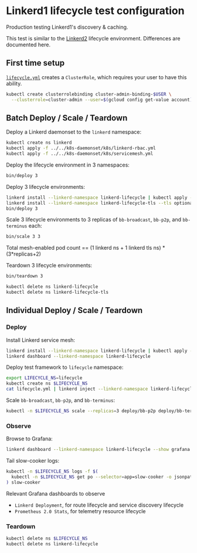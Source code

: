 # Linkerd1 lifecycle test configuration

Production testing Linkerd1's discovery & caching.

This test is similar to the [Linkerd2](../) lifecycle environment. Differences
are documented here.

## First time setup

[`lifecycle.yml`](lifecycle.yml) creates a `ClusterRole`, which requires your
user to have this ability.

```bash
kubectl create clusterrolebinding cluster-admin-binding-$USER \
  --clusterrole=cluster-admin --user=$(gcloud config get-value account)
```

## Batch Deploy / Scale / Teardown

Deploy a Linkerd daemonset to the `linkerd` namespace:

```bash
kubectl create ns linkerd
kubectl apply -f ../../k8s-daemonset/k8s/linkerd-rbac.yml
kubectl apply -f ../../k8s-daemonset/k8s/servicemesh.yml
```

Deploy the lifecycle environment in 3 namespaces:

```bash
bin/deploy 3
```



Deploy 3 lifecycle environments:

```bash
linkerd install --linkerd-namespace linkerd-lifecycle | kubectl apply -f -
linkerd install --linkerd-namespace linkerd-lifecycle-tls --tls optional | kubectl apply -f -
bin/deploy 3
```

Scale 3 lifecycle environments to 3 replicas of `bb-broadcast`, `bb-p2p`, and
`bb-terminus` each:

```bash
bin/scale 3 3
```

Total mesh-enabled pod count == (1 linkerd ns + 1 linkerd tls ns) * (3*replicas+2)

Teardown 3 lifecycle environments:

```bash
bin/teardown 3

kubectl delete ns linkerd-lifecycle
kubectl delete ns linkerd-lifecycle-tls
```

## Individual Deploy / Scale / Teardown

### Deploy

Install Linkerd service mesh:

```bash
linkerd install --linkerd-namespace linkerd-lifecycle | kubectl apply -f -
linkerd dashboard --linkerd-namespace linkerd-lifecycle
```

Deploy test framework to `lifecycle` namespace:

```bash
export LIFECYCLE_NS=lifecycle
kubectl create ns $LIFECYCLE_NS
cat lifecycle.yml | linkerd inject --linkerd-namespace linkerd-lifecycle - | kubectl -n $LIFECYCLE_NS apply -f -
```

Scale `bb-broadcast`, `bb-p2p`, and `bb-terminus`:

```bash
kubectl -n $LIFECYCLE_NS scale --replicas=3 deploy/bb-p2p deploy/bb-terminus
```

### Observe

Browse to Grafana:

```bash
linkerd dashboard --linkerd-namespace linkerd-lifecycle --show grafana
```

Tail slow-cooker logs:

```bash
kubectl -n $LIFECYCLE_NS logs -f $(
  kubectl -n $LIFECYCLE_NS get po --selector=app=slow-cooker -o jsonpath='{.items[*].metadata.name}'
) slow-cooker
```

Relevant Grafana dashboards to observe
- `Linkerd Deployment`, for route lifecycle and service discovery lifecycle
- `Prometheus 2.0 Stats`, for telemetry resource lifecycle

### Teardown

```bash
kubectl delete ns $LIFECYCLE_NS
kubectl delete ns linkerd-lifecycle
```

